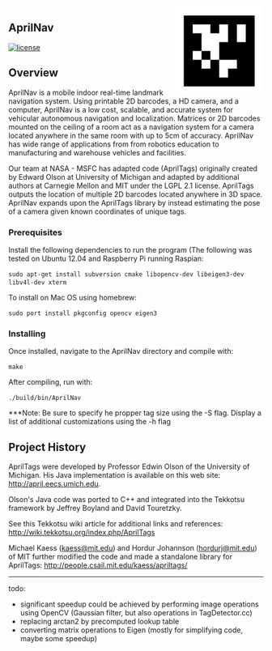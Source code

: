 <img src="AT.png" align="right" />

## AprilNav

[![license](https://img.shields.io/badge/license-LGPL%202.1-blue.svg)](https://www.gnu.org/licenses/old-licenses/lgpl-2.1.en.html)

## Overview

AprilNav is a mobile indoor real-time landmark navigation system. Using printable 2D barcodes, a HD
camera, and a computer, AprilNav is a low cost, scalable, and accurate system for vehicular autonomous
navigation and localization. Matrices or 2D barcodes mounted on the ceiling of a room act as a navigation system for a camera located anywhere in the same room with up to 5cm of accuracy. AprilNav has wide range of applications from from robotics education to manufacturing and warehouse vehicles and facilities.

Our team at NASA - MSFC has adapted code (AprilTags) originally created by Edward Olson at University of Michigan and adapted by additional authors at Carnegie Mellon and MIT under the LGPL 2.1 license. AprilTags outputs the location of multiple 2D barcodes located anywhere in 3D space. AprilNav expands upon the AprilTags library by instead estimating the pose of a camera given known coordinates of unique tags. 

### Prerequisites

Install the following dependencies to run the program (The following was tested on Ubuntu 12.04 and Raspberry Pi running Raspian: 

```
sudo apt-get install subversion cmake libopencv-dev libeigen3-dev libv4l-dev xterm
```

To install on Mac OS using homebrew:
```
sudo port install pkgconfig opencv eigen3
```


### Installing

Once installed, navigate to the AprilNav directory and compile with:

```
make
```

After compiling, run with:

```
./build/bin/AprilNav
```

***Note: Be sure to specify he propper tag size using the -S flag. Display a list of additional customizations using the -h flag

## Project History

AprilTags were developed by Professor Edwin Olson of the University of
Michigan.  His Java implementation is available on this web site:
  http://april.eecs.umich.edu.

Olson's Java code was ported to C++ and integrated into the Tekkotsu
framework by Jeffrey Boyland and David Touretzky.

See this Tekkotsu wiki article for additional links and references:
  http://wiki.tekkotsu.org/index.php/AprilTags


Michael Kaess (kaess@mit.edu) and Hordur Johannson (hordurj@mit.edu) of MIT
further modified the code and made a standalone library for AprilTags:
http://people.csail.mit.edu/kaess/apriltags/

----------------------------

todo:
- significant speedup could be achieved by performing image operations
  using OpenCV (Gaussian filter, but also operations in
  TagDetector.cc)
- replacing arctan2 by precomputed lookup table
- converting matrix operations to Eigen (mostly for simplifying code,
  maybe some speedup)
